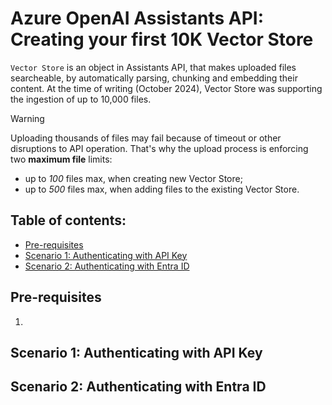 # Azure OpenAI Assistants API: Creating your first 10K Vector Store

```Vector Store``` is an object in Assistants API, that makes uploaded files searcheable, by automatically parsing, chunking and embedding their content. At the time of writing (October 2024), Vector Store was supporting the ingestion of up to 10,000 files.

> [!WARNING]
> Uploading thousands of files may fail because of timeout or other disruptions to API operation. That's why the upload process is enforcing two **maximum file** limits:
> - up to _100_ files max, when creating new Vector Store;
> - up to _500_ files max, when adding files to the existing Vector Store.

## Table of contents:
- [Pre-requisites]()
- [Scenario 1: Authenticating with API Key]()
- [Scenario 2: Authenticating with Entra ID]()

## Pre-requisites
1.

## Scenario 1: Authenticating with API Key

## Scenario 2: Authenticating with Entra ID
